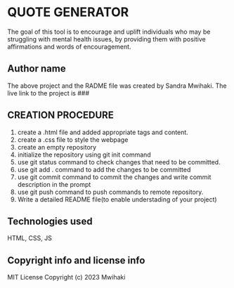 # QUOTE GENERATOR
The goal of this tool is to encourage and uplift individuals who may be struggling with mental health issues, by providing them with positive affirmations and words of encouragement.

## Author name
The above project and the RADME file was created by Sandra Mwihaki. The live link to the project is ###

 ## CREATION PROCEDURE
 1. create a .html file and added appropriate tags and content.
 2. create a .css file to style the webpage
 3. create an empty repository
 4. initialize the repository using git init command
 5. use git status command to check changes that need to be committed.
 6. use git add . command to add the changes to be committed
 7. use git commit command to commit the changes and write commit description in the prompt
 8. use git push command to push commands to remote repository.
 9. Write a detailed README file(to enable understading of your project)
 
 ## Technologies used
 
  HTML, CSS, JS
  
 ## Copyright info and license info
  
  MIT License Copyright (c) 2023 Mwihaki
